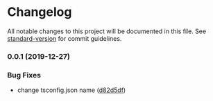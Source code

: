 # Changelog

All notable changes to this project will be documented in this file. See [standard-version](https://github.com/conventional-changelog/standard-version) for commit guidelines.

### 0.0.1 (2019-12-27)


### Bug Fixes

* change tsconfig.json name ([d82d5df](https://github.com/AlmogVC/kaser-sender/commit/d82d5dfc5a1bae1b6cc7efc66b84c57d0a8f28ba))
